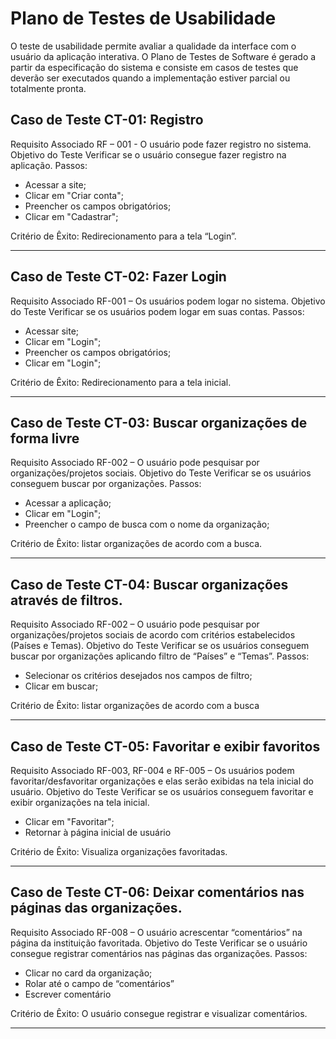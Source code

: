 # Plano de Testes de Usabilidade

O teste de usabilidade permite avaliar a qualidade da interface com o usuário da aplicação interativa. O Plano de Testes de Software é gerado a partir da especificação do sistema e consiste em casos de testes que deverão ser executados quando a implementação estiver parcial ou totalmente pronta.

## Caso de Teste CT-01: Registro 

Requisito Associado RF – 001 - O usuário pode fazer registro no sistema.
Objetivo do Teste Verificar se o usuário consegue fazer registro na aplicação. 
Passos:
-	Acessar a site;
-	Clicar em "Criar conta";
-	Preencher os campos obrigatórios;
-	Clicar em "Cadastrar";
  
Critério de Êxito: Redirecionamento para a tela “Login”.
____________________________________________________________________________________________________________________________________________________________________________


## Caso de Teste CT-02: Fazer Login 

Requisito Associado RF-001 – Os usuários podem logar no sistema.
Objetivo do Teste Verificar se os usuários podem logar em suas contas. 
Passos:
- Acessar site;
- Clicar em "Login";
- Preencher os campos obrigatórios;
- Clicar em "Login";
  
Critério de Êxito: Redirecionamento para a tela inicial.
____________________________________________________________________________________________________________________________________________________________________________


## Caso de Teste CT-03: Buscar organizações de forma livre

Requisito Associado RF-002 – O usuário pode pesquisar por organizações/projetos sociais.
Objetivo do Teste Verificar se os usuários conseguem buscar por organizações.
Passos:
-	Acessar a aplicação;
-	Clicar em "Login";
-	Preencher o campo de busca com o nome da organização;
  
Critério de Êxito: listar organizações de acordo com a busca.
____________________________________________________________________________________________________________________________________________________________________________


## Caso de Teste CT-04: Buscar organizações através de filtros.

Requisito Associado RF-002 – O usuário pode pesquisar por organizações/projetos sociais de acordo com critérios estabelecidos (Países e Temas).
Objetivo do Teste Verificar se os usuários conseguem buscar por organizações aplicando filtro de “Países” e “Temas”. 
Passos:
- Selecionar os critérios desejados nos campos de filtro;
-	Clicar em buscar;
  
Critério de Êxito: listar organizações de acordo com a busca
____________________________________________________________________________________________________________________________________________________________________________


## Caso de Teste CT-05: Favoritar e exibir favoritos

Requisito Associado RF-003, RF-004 e RF-005 – Os usuários podem favoritar/desfavoritar organizações e elas serão exibidas na tela inicial do usuário.
Objetivo do Teste Verificar se os usuários conseguem favoritar e exibir organizações na tela inicial.
-	Clicar em "Favoritar";
-	Retornar à página inicial de usuário
  
 Critério de Êxito: Visualiza organizações favoritadas.
____________________________________________________________________________________________________________________________________________________________________________

 
## Caso de Teste CT-06: Deixar comentários nas páginas das organizações.

Requisito Associado RF-008 – O usuário acrescentar “comentários” na página da instituição favoritada.
Objetivo do Teste Verificar se o usuário consegue registrar comentários nas páginas das organizações.
Passos:
-	Clicar no card da organização;
-	Rolar até o campo de “comentários”
-	Escrever comentário
  
Critério de Êxito: O usuário consegue registrar e visualizar comentários.
____________________________________________________________________________________________________________________________________________________________________________
